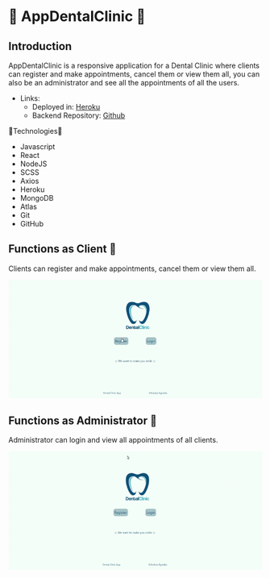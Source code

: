  # 🦷 AppDentalClinic 🦷

## Introduction

AppDentalClinic is a responsive application for a Dental Clinic where clients can register and make appointments, cancel them or view them all, you can also be an administrator and see all the appointments of all the users.

- Links: 
  - Deployed in: [Heroku](https://front-dental-clinic-laravel.herokuapp.com/)
  - Backend Repository: [Github](https://github.com/Agredas/BackendDentalClinic_Laravel)

🔧Technologies🔨

- Javascript
- React
- NodeJS
- SCSS
- Axios
- Heroku
- MongoDB
- Atlas
- Git
- GitHub

## Functions as Client 🚀

Clients can register and make appointments, cancel them or view them all.

![](video/ClientFunctions.gif)

## Functions as Administrator 🚀

Administrator can login and view all appointments of all clients.

![](video/AdminFunctions.gif)
